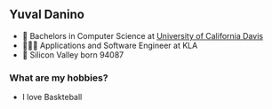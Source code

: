 ## Yuval Danino


- 🏫 Bachelors in Computer Science at [University of California Davis](https://www.ucdavis.edu/)
- 🤹🏼‍♂️ Applications and Software Engineer at KLA
- 📍 Silicon Valley born 94087

### What are my hobbies?
-  I love Baskteball
  

<!--
**allen-tran/allen-tran** is a ✨ _special_ ✨ repository because its `README.md` (this file) appears on your GitHub profile.

Here are some ideas to get you started:

- 🔭 I’m currently working on ...
- 🌱 I’m currently learning ...
- 👯 I’m looking to collaborate on ...
- 🤔 I’m looking for help with ...
- 💬 Ask me about ...
- 📫 How to reach me: ...
- 😄 Pronouns: ...
- ⚡ Fun fact: ...
-->
